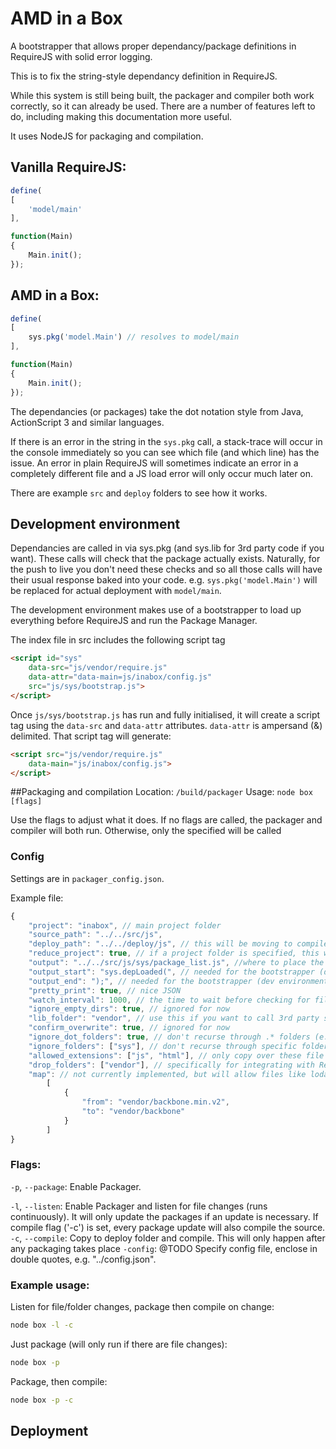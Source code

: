 # AMD in a Box
A bootstrapper that allows proper dependancy/package definitions in RequireJS with solid error logging.

This is to fix the string-style dependancy definition in RequireJS.

While this system is still being built, the packager and compiler both work correctly, so it can already be used. There are a number of features left to do, including making this documentation more useful.

It uses NodeJS for packaging and compilation.

## Vanilla RequireJS:
```javascript
define(
[
	'model/main'
],

function(Main) 
{
	Main.init();
});
```

## AMD in a Box:
```javascript
define(
[
	sys.pkg('model.Main') // resolves to model/main
],

function(Main) 
{
	Main.init();
});
```

The dependancies (or packages) take the dot notation style from Java, ActionScript 3 and similar languages.

If there is an error in the string in the `sys.pkg` call, a stack-trace will occur in the console immediately so you can see which file (and which line) has the issue. An error in plain RequireJS will sometimes indicate an error in a completely different file and a JS load error will only occur much later on.

There are example `src` and `deploy` folders to see how it works.

## Development environment
Dependancies are called in via sys.pkg (and sys.lib for 3rd party code if you want). These calls will check that the package actually exists. Naturally, for the push to live you don't need these checks and so all those calls will have their usual response baked into your code.
e.g. `sys.pkg('model.Main')` will be replaced for actual deployment with `model/main`.

The development environment makes use of a bootstrapper to load up everything before RequireJS and run the Package Manager.

The index file in src includes the following script tag
```html
<script id="sys"
	data-src="js/vendor/require.js" 
	data-attr="data-main=js/inabox/config.js"
	src="js/sys/bootstrap.js">
</script>
```

Once `js/sys/bootstrap.js` has run and fully initialised, it will create a script tag using the `data-src` and `data-attr` attributes. `data-attr` is ampersand (&) delimited. That script tag will generate:

```html
<script src="js/vendor/require.js" 
	data-main="js/inabox/config.js">
</script>
```

##Packaging and compilation
Location: `/build/packager`
Usage: `node box [flags]`

Use the flags to adjust what it does. 
If no flags are called, the packager and compiler will both run. Otherwise, only the specified will be called

### Config
Settings are in `packager_config.json`.

Example file:
```js
{
	"project": "inabox", // main project folder
	"source_path": "../../src/js",
	"deploy_path": "../../deploy/js", // this will be moving to compiler_config.json soon
	"reduce_project": true, // if a project folder is specified, this will allow you to reference files in there without having to prefix their package
	"output": "../../src/js/sys/package_list.js", //where to place the package output
	"output_start": "sys.depLoaded(", // needed for the bootstrapper (dev environment)
	"output_end": ");", // needed for the bootstrapper (dev environment)
	"pretty_print": true, // nice JSON
	"watch_interval": 1000, // the time to wait before checking for file changes
	"ignore_empty_dirs": true, // ignored for now
	"lib_folder": "vendor", // use this if you want to call 3rd party stuff via sys.lib
	"confirm_overwrite": true, // ignored for now
	"ignore_dot_folders": true, // don't recurse through .* folders (e.g. .git, .svn)
	"ignore_folders": ["sys"], // don't recurse through specific folders
	"allowed_extensions": ["js", "html"], // only copy over these file types
	"drop_folders": ["vendor"], // specifically for integrating with RequireJS's config file. Full explanation later.
	"map": // not currently implemented, but will allow files like lodash_v13 to be referenced as sys.lib('Lodash');
		[
			{
				"from": "vendor/backbone.min.v2",
				"to": "vendor/backbone"
			}
		]
}
```

### Flags:
`-p`, `--package`: Enable Packager.

`-l`, `--listen`: Enable Packager and listen for file changes (runs continuously). It will only update the packages if an update is necessary. If compile flag ('-c') is set, every package update will also compile the source.
`-c`, `--compile`: Copy to deploy folder and compile. This will only happen after any packaging takes place
`-config`: @TODO Specify config file, enclose in double quotes, e.g. "../config.json".
	
### Example usage:

Listen for file/folder changes, package then compile on change:
```bash
node box -l -c
```

Just package (will only run if there are file changes):
```bash
node box -p
```

Package, then compile:
```bash
node box -p -c
```

## Deployment
